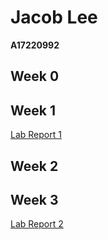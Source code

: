 # Jacob Lee
**A17220992**

## Week 0

## Week 1
[Lab Report 1](/week-1/lab-report-1.md)

## Week 2

## Week 3
[Lab Report 2](/week-3/lab-report-2.md)
